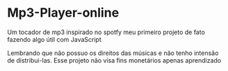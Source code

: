 # Mp3-Player-online
Um tocador de mp3 inspirado no spotfy meu primeiro projeto de fato fazendo algo útil com JavaScript

Lembrando que não possuo os direitos das músicas e não tenho intensão de distribui-las. Esse projeto não visa fins monetários apenas aprendizado
